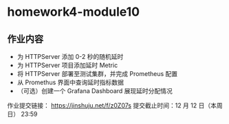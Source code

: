 # homework4-module10

## 作业内容

- 为 HTTPServer 添加 0-2 秒的随机延时
- 为 HTTPServer 项目添加延时 Metric
- 将 HTTPServer 部署至测试集群，并完成 Prometheus 配置
- 从 Promethus 界面中查询延时指标数据
- （可选）创建一个 Grafana Dashboard 展现延时分配情况

作业提交链接： <https://jinshuju.net/f/z0Z07s>
提交截止时间：12 月 12 日（本周日） 23:59

